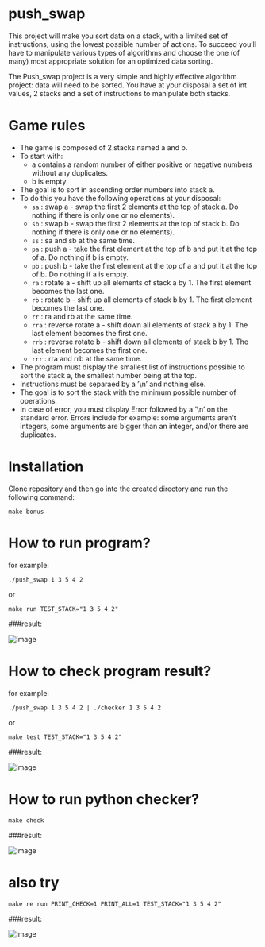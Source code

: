 # push_swap
This project will make you sort data on a stack, with a limited set of instructions, using the lowest possible number of actions. To succeed you’ll have to manipulate various types of algorithms and choose the one (of many) most appropriate solution for an optimized data sorting.

The Push_swap project is a very simple and highly effective algorithm project: data will
need to be sorted. You have at your disposal a set of int values, 2 stacks and a set of
instructions to manipulate both stacks.

# Game rules

- The game is composed of 2 stacks named a and b.
- To start with:
  - a contains a random number of either positive or negative numbers without
  any duplicates.
  - b is empty
- The goal is to sort in ascending order numbers into stack a.
- To do this you have the following operations at your disposal:
  - `sa` : swap a - swap the first 2 elements at the top of stack a. Do nothing if there
  is only one or no elements).
  - `sb` : swap b - swap the first 2 elements at the top of stack b. Do nothing if there
  is only one or no elements).
  - `ss` : sa and sb at the same time.
  - `pa` : push a - take the first element at the top of b and put it at the top of a. Do
  nothing if b is empty.
  - `pb` : push b - take the first element at the top of a and put it at the top of b. Do
  nothing if a is empty.
  - `ra` : rotate a - shift up all elements of stack a by 1. The first element becomes
  the last one.
  - `rb` : rotate b - shift up all elements of stack b by 1. The first element becomes
  the last one.
  - `rr` : ra and rb at the same time.
  - `rra` : reverse rotate a - shift down all elements of stack a by 1. The last element
  becomes the first one.
  - `rrb` : reverse rotate b - shift down all elements of stack b by 1. The last element
  becomes the first one.
  - `rrr` : rra and rrb at the same time.
- The program must display the smallest list of instructions possible to sort the stack
  a, the smallest number being at the top.
- Instructions must be separaed by a ’\n’ and nothing else.
- The goal is to sort the stack with the minimum possible number of operations.
- In case of error, you must display Error followed by a ’\n’ on the standard error.
  Errors include for example: some arguments aren’t integers, some arguments are
  bigger than an integer, and/or there are duplicates.

# Installation
Clone repository and then go into the created directory and run the following command:
```
make bonus
```
# How to run program?
for example:
```
./push_swap 1 3 5 4 2
```
or
```
make run TEST_STACK="1 3 5 4 2"
```
###result:

![image](https://user-images.githubusercontent.com/69306932/135731419-0a0df9c1-eef3-485c-bb19-a7f6fb913375.png)

# How to check program result?
for example:
```
./push_swap 1 3 5 4 2 | ./checker 1 3 5 4 2
```
or
```
make test TEST_STACK="1 3 5 4 2"
```
###result:

![image](https://user-images.githubusercontent.com/69306932/135731444-afb399a8-72d1-4026-8a82-44d5f101cdc2.png)

# How to run python checker?
```
make check
```
###result:

![image](https://user-images.githubusercontent.com/69306932/135731466-e9397750-0466-4580-be58-0802cebc0b7f.png)

# also try
```
make re run PRINT_CHECK=1 PRINT_ALL=1 TEST_STACK="1 3 5 4 2"
```

###result:

![image](https://user-images.githubusercontent.com/69306932/135731691-e2c1a137-88f8-41ff-a9eb-bc634662678b.png)
